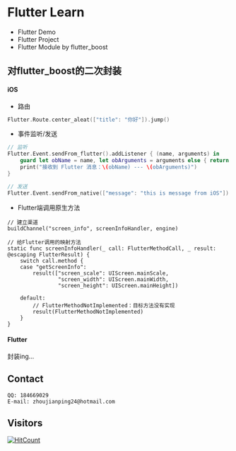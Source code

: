 # Flutter Learn

- Flutter Demo
- Flutter Project
- Flutter Module by flutter_boost

## 对flutter_boost的二次封装
#### iOS

- 路由

```swift
Flutter.Route.center_aleat(["title": "你好"]).jump()
```

- 事件监听/发送

```swift
// 监听
Flutter.Event.sendFrom_flutter().addListener { (name, arguments) in
    guard let obName = name, let obArguments = arguments else { return }
    print("接收到 Flutter 消息：\(obName) --- \(obArguments)")
}

// 发送
Flutter.Event.sendFrom_native(["message": "this is message from iOS"]).send()
```

- Flutter端调用原生方法

```
// 建立渠道
buildChannel("screen_info", screenInfoHandler, engine)

// 给Flutter调用的映射方法
static func screenInfoHandler(_ call: FlutterMethodCall, _ result: @escaping FlutterResult) {
    switch call.method {
    case "getScreenInfo":
        result(["screen_scale": UIScreen.mainScale,
                "screen_width": UIScreen.mainWidth,
				"screen_height": UIScreen.mainHeight])
            
    default:
        // FlutterMethodNotImplemented：目标方法没有实现
        result(FlutterMethodNotImplemented)
	}
}
```

#### Flutter

封装ing...

## Contact

	QQ: 184669029
	E-mail: zhoujianping24@hotmail.com

## Visitors

[![HitCount](http://hits.dwyl.com/Rogue24/Rogue24.svg)](http://hits.dwyl.com/Rogue24/Rogue24)
